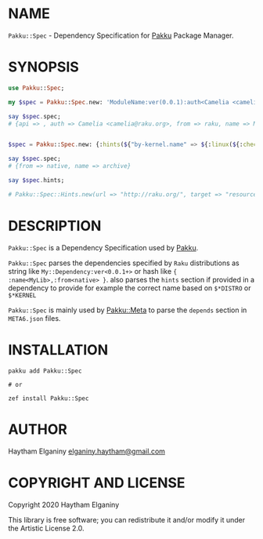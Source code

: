 NAME
====
`Pakku::Spec` - Dependency Specification for [Pakku](https://github.com/Raku/Blin.git) Package Manager.

SYNOPSIS
========
```raku
use Pakku::Spec;

my $spec = Pakku::Spec.new: 'ModuleName:ver(0.0.1):auth<Camelia <camelia@raku.org>>:api<>';

say $spec.spec;
# {api => , auth => Camelia <camelia@raku.org>, from => raku, name => ModuleName, ver => 0.0.1}


$spec = Pakku::Spec.new: {:hints(${"by-kernel.name" => ${:linux(${:checksum(${"sha-256" => "E6836E32802555593AEDAFE1CC00752CBDA"}), :target("resources/libraries/"), :url("http://raku.org/")})}}), :name("archive:from<native>")};

say $spec.spec;
# {from => native, name => archive}

say $spec.hints;

# Pakku::Spec::Hints.new(url => "http://raku.org/", target => "resources/libraries/", checksum => Pakku::Spec::Hints::Checksum.new(type => "sha-256", hash => "E6836E32802555593AEDAFE1CC00752CBDA"), source => Pakku::Spec::Hints::Source)

```

DESCRIPTION
===========
`Pakku::Spec` is a Dependency Specification used by [Pakku](https://github.com/hythm7/Pakku).

`Pakku::Spec` parses the dependencies specified by `Raku` distributions as string like `My::Dependency:ver<0.0.1+>` or hash like `{ :name<MyLib>,:from<native> }`. also parses the `hints` section if provided in a dependency to provide for example the correct name based on `$*DISTRO` or `$*KERNEL`

`Pakku::Spec` is mainly used by [Pakku::Meta](https://github.com/hythm7/Pakku-Meta)  to parse the `depends` section in `META6.json` files.



INSTALLATION
===========
```
pakku add Pakku::Spec

# or 

zef install Pakku::Spec
```

AUTHOR
======
Haytham Elganiny <elganiny.haytham@gmail.com>

COPYRIGHT AND LICENSE
=====================
Copyright 2020 Haytham Elganiny

This library is free software; you can redistribute it and/or modify it under the Artistic License 2.0.

